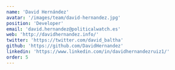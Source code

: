 ```yaml
---
name: 'David Hernández'
avatar: '/images/team/david-hernandez.jpg'
position: 'Developer'
email: 'david.hernandez@politicalwatch.es'
web: 'http://davidhernandez.info/'
twitter: 'https://twitter.com/david_baltha'
github: 'https://github.com/DavidHernandez'
linkedin: 'https://www.linkedin.com/in/davidhernandezruiz1/'
order: 5
---
```


